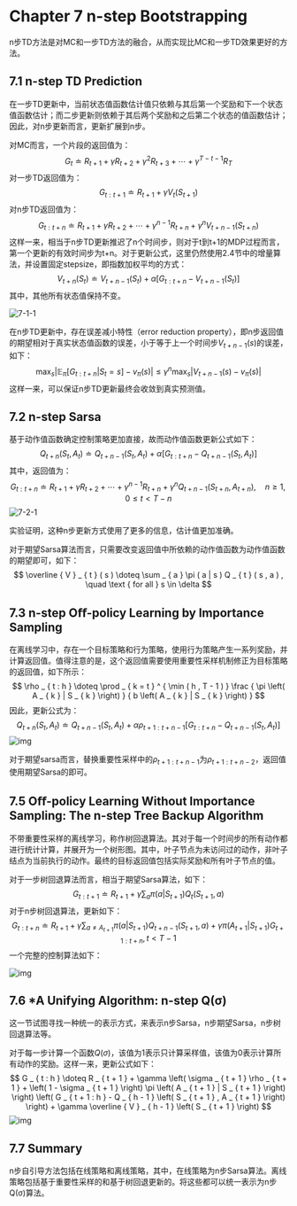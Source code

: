 # Chapter 7 n-step Bootstrapping

n步TD方法是对MC和一步TD方法的融合，从而实现比MC和一步TD效果更好的方法。

## 7.1 n-step TD Prediction

在一步TD更新中，当前状态值函数估计值只依赖与其后第一个奖励和下一个状态值函数估计；而二步更新则依赖于其后两个奖励和之后第二个状态的值函数估计；因此，对n步更新而言，更新扩展到n步。

对MC而言，一个片段的返回值为：
$$
G _ { t } \doteq R _ { t + 1 } + \gamma R _ { t + 2 } + \gamma ^ { 2 } R _ { t + 3 } + \cdots + \gamma ^ { T - t - 1 } R _ { T }
$$
对一步TD返回值为：
$$
G _ { t : t + 1 } \doteq R _ { t + 1 } + \gamma V _ { t } \left( S _ { t + 1 } \right)
$$
对n步TD返回值为：
$$
G _ { t : t + n } \doteq R _ { t + 1 } + \gamma R _ { t + 2 } + \cdots + \gamma ^ { n - 1 } R _ { t + n } + \gamma ^ { n } V _ { t + n - 1 } \left( S _ { t + n } \right)
$$
这样一来，相当于n步TD更新推迟了n个时间步，则对于t到t+1的MDP过程而言，第一个更新的有效时间步为t+n。对于更新公式，这里仍然使用2.4节中的增量算法，并设置固定stepsize，即指数加权平均的方式：
$$
V _ { t + n } \left( S _ { t } \right) \doteq V _ { t + n - 1 } \left( S _ { t } \right) + \alpha \left[ G _ { t : t + n } - V _ { t + n - 1 } \left( S _ { t } \right) \right]
$$
其中，其他所有状态值保持不变。

![7-1-1](../img/7-1-1.png)

在n步TD更新中，存在误差减小特性（error reduction property），即n步返回值的期望相对于真实状态值函数的误差，小于等于上一个时间步$V _ { t + n - 1 } ( s )$的误差，如下：
$$
\max _ { s } \left| \mathbb { E } _ { \pi } \left[ G _ { t : t + n } | S _ { t } = s \right] - v _ { \pi } ( s ) \right| \leq \gamma ^ { n } \max _ { s } \left| V _ { t + n - 1 } ( s ) - v _ { \pi } ( s ) \right|
$$
这样一来，可以保证n步TD更新最终会收敛到真实预测值。

## 7.2 n-step Sarsa

基于动作值函数确定控制策略更加直接，故而动作值函数更新公式如下：
$$
Q _ { t + n } \left( S _ { t } , A _ { t } \right) \doteq Q _ { t + n - 1 } \left( S _ { t } , A _ { t } \right) + \alpha \left[ G _ { t : t + n } - Q _ { t + n - 1 } \left( S _ { t } , A _ { t } \right) \right]
$$
其中，返回值为：
$$
G _ { t : t + n } \doteq R _ { t + 1 } + \gamma R _ { t + 2 } + \cdots + \gamma ^ { n - 1 } R _ { t + n } + \gamma ^ { n } Q _ { t + n - 1 } \left( S _ { t + n } , A _ { t + n } \right) , \quad n \geq 1,0 \leq t < T - n
$$
![7-2-1](../img/7-2-1.png)

实验证明，这种n步更新方式使用了更多的信息，估计值更加准确。

对于期望Sarsa算法而言，只需要改变返回值中所依赖的动作值函数为动作值函数的期望即可，如下：
$$
\overline { V } _ { t } ( s ) \doteq \sum _ { a } \pi ( a | s ) Q _ { t } ( s , a ) , \quad \text { for all } s \in \delta
$$

## 7.3 n-step Oﬀ-policy Learning by Importance Sampling

在离线学习中，存在一个目标策略和行为策略，使用行为策略产生一系列奖励，并计算返回值。值得注意的是，这个返回值需要使用重要性采样机制修正为目标策略的返回值，如下所示：
$$
\rho _ { t : h } \doteq \prod _ { k = t } ^ { \min ( h , T - 1 ) } \frac { \pi \left( A _ { k } | S _ { k } \right) } { b \left( A _ { k } | S _ { k } \right) }
$$
因此，更新公式为：
$$
Q _ { t + n } \left( S _ { t } , A _ { t } \right) \doteq Q _ { t + n - 1 } \left( S _ { t } , A _ { t } \right) + \alpha \rho _ { t + 1 : t + n - 1 } \left[ G _ { t : t + n } - Q _ { t + n - 1 } \left( S _ { t } , A _ { t } \right) \right]
$$
![img](../img/7-3-1.png)

对于期望sarsa而言，替换重要性采样中的$\rho _ { t + 1 : t + n - 1 }$为$\rho _ { t + 1 : t + n - 2 }$，返回值使用期望Sarsa的即可。

## 7.5 Oﬀ-policy Learning Without Importance Sampling: The n-step Tree Backup Algorithm

不带重要性采样的离线学习，称作树回退算法。其对于每一个时间步的所有动作都进行统计计算，并展开为一个树形图。其中，叶子节点为未访问过的动作，非叶子结点为当前执行的动作。最终的目标返回值包括实际奖励和所有叶子节点的值。

对于一步树回退算法而言，相当于期望Sarsa算法，如下：
$$
G _ { t : t + 1 } \doteq R _ { t + 1 } + \gamma \sum _ { a } \pi ( a | S _ { t + 1 } ) Q _ { t } \left( S _ { t + 1 } , a \right)
$$
对于n步树回退算法，更新如下：
$$
G _ { t : t + n } \doteq R _ { t + 1 } + \gamma \sum _ { a \neq A _ { t + 1 } } \pi ( a | S _ { t + 1 } ) Q _ { t + n - 1 } \left( S _ { t + 1 } , a \right) + \gamma \pi \left( A _ { t + 1 } | S _ { t + 1 } \right) G _ { t + 1 : t + n } , t < T - 1
$$
一个完整的控制算法如下：

![img](../img/7-5-2.png)

## 7.6 *A Unifying Algorithm: n-step Q(σ)

这一节试图寻找一种统一的表示方式，来表示n步Sarsa，n步期望Sarsa，n步树回退算法等。

对于每一步计算一个函数$Q(σ)$，该值为1表示只计算采样值，该值为0表示计算所有动作的奖励。这样一来，更新公式如下：
$$
G _ { t : h } \doteq R _ { t + 1 } + \gamma \left( \sigma _ { t + 1 } \rho _ { t + 1 } + \left( 1 - \sigma _ { t + 1 } \right) \pi \left( A _ { t + 1 } | S _ { t + 1 } \right) \right) \left( G _ { t + 1 : h } - Q _ { h - 1 } \left( S _ { t + 1 } , A _ { t + 1 } \right) \right) + \gamma \overline { V } _ { h - 1 } \left( S _ { t + 1 } \right)
$$
![img](../img/7-6-1.png)

## 7.7 Summary

n步自引导方法包括在线策略和离线策略，其中，在线策略为n步Sarsa算法。离线策略包括基于重要性采样的和基于树回退更新的。将这些都可以统一表示为n步Q(σ)算法。